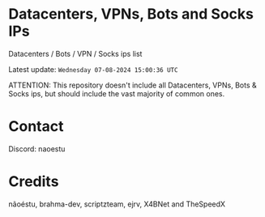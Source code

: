 # Datacenters, VPNs, Bots and Socks IPs
 
Datacenters / Bots / VPN / Socks ips list

Latest update: `Wednesday 07-08-2024 15:00:36 UTC` 

ATTENTION: This repository doesn't include all Datacenters, VPNs, Bots & Socks ips, 
but should include the vast majority of common ones.

# Contact
Discord: naoestu

# Credits
nãoéstu, brahma-dev, scriptzteam, ejrv, X4BNet and TheSpeedX
